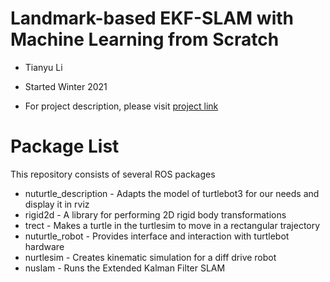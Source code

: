 # Landmark-based EKF-SLAM with Machine Learning from Scratch
* Tianyu Li
* Started Winter 2021

* For project description, please visit [project link](http://imtianyuli.com/projects/2021/10/23/ekfslam.html)

# Package List
This repository consists of several ROS packages
- nuturtle_description - Adapts the model of turtlebot3 for our needs and display it in rviz
- rigid2d - A library for performing 2D rigid body transformations
- trect - Makes a turtle in the turtlesim to move in a rectangular trajectory
- nuturtle_robot - Provides interface and interaction with turtlebot hardware
- nurtlesim - Creates kinematic simulation for a diff drive robot
- nuslam - Runs the Extended Kalman Filter SLAM
